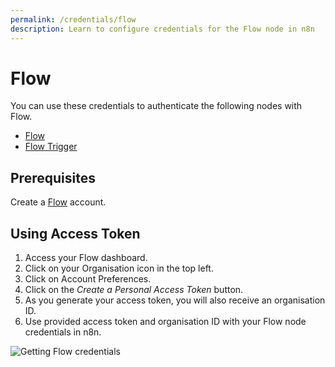 ```yaml
---
permalink: /credentials/flow
description: Learn to configure credentials for the Flow node in n8n
---
```


# Flow

You can use these credentials to authenticate the following nodes with Flow.
- [Flow](../../nodes-library/nodes/Flow/README.md)
- [Flow Trigger](../../nodes-library/trigger-nodes/FlowTrigger/README.md)

## Prerequisites

Create a [Flow](https://www.getflow.com/) account.

## Using Access Token

1. Access your Flow dashboard.
2. Click on your Organisation icon in the top left.
3. Click on Account Preferences.
4. Click on the *Create a Personal Access Token* button.
5. As you generate your access token, you will also receive an organisation ID.
6. Use provided access token and organisation ID with your Flow node credentials in n8n.

![Getting Flow credentials](REDACTED)

